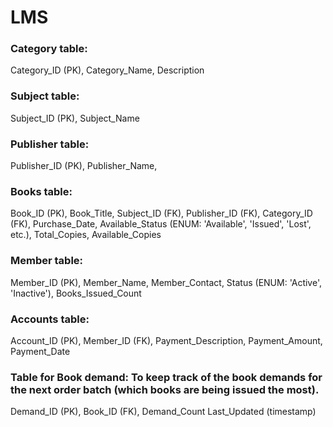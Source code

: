# LMS
### Category table: 
Category_ID (PK),
Category_Name,
Description

### Subject table:
Subject_ID (PK),
Subject_Name

### Publisher table: 
Publisher_ID (PK),
Publisher_Name,

### Books table:
Book_ID (PK),
Book_Title,
Subject_ID (FK),
Publisher_ID (FK),
Category_ID (FK),
Purchase_Date,
Available_Status (ENUM: 'Available', 'Issued', 'Lost', etc.),
Total_Copies,
Available_Copies

### Member table:
Member_ID (PK),
Member_Name,
Member_Contact,
Status (ENUM: 'Active', 'Inactive'),
Books_Issued_Count

### Accounts table:
Account_ID (PK),
Member_ID (FK),
Payment_Description,
Payment_Amount,
Payment_Date

### Table for Book demand: To keep track of the book demands for the next order batch (which books are being issued the most).
Demand_ID (PK),
Book_ID (FK),
Demand_Count
Last_Updated (timestamp)
